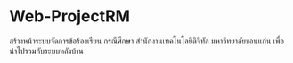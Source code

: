 # Web-ProjectRM
สร้างหน้าระบบจัดการข้อร้องเรียน กรณีศึกษา สำนักงานเทคโนโลยีดิจิทัล มหาวิทยาลัยขอนแก่น เพื่อนำไปรวมกับระบบหลังบ้าน
